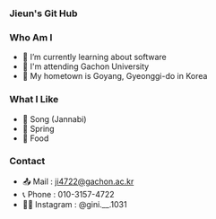 ### Jieun's Git Hub

### Who Am I
- 🌱 I’m currently learning about software
- 🥇 I'm attending Gachon University
- 🚅 My hometown is Goyang, Gyeonggi-do in Korea


### What I Like
- 🎵 Song (Jannabi)
- 🌸 Spring
- 🍕 Food

### Contact
- 📤 Mail : ji4722@gachon.ac.kr
- 📞 Phone : 010-3157-4722
- 👩‍💻 Instagram : @gini.__.1031
